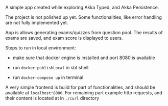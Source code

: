 A simple app created while exploring Akka Typed, and Akka Persistence.

The project is not polished up yet. Some functionalities, like error handling are not fully implemented yet.

App is allows generating exams/quizzes from question pool. The results of exams are saved, and exam score is displayed
to users.

Steps to run in local environment:

- make sure that docker engine is installed and port 8080 is available

- run `docker:publishLocal` in sbt shell

- run `docker-compose up` in terminal

A very simple frontend is build for part of functionalities, and should be available at `localhost:8080`. For remaining
part example http requests, and their content is located at in `./curl` directory 
